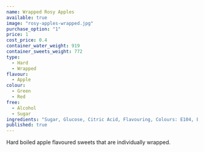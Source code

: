 ```yaml
---
name: Wrapped Rosy Apples
available: true
image: "rosy-apples-wrapped.jpg"
purchase_option: "1"
price: 1
cost_price: 0.4
container_water_weight: 919
container_sweets_weight: 772
type: 
  - Hard
  - Wrapped
flavour: 
  - Apple
colour: 
  - Green
  - Red
free: 
  - Alcohol
  - Sugar
ingredients: "Sugar, Glucose, Citric Acid, Flavouring, Colours: E104, E122, E142"
published: true
---
```

Hard boiled apple flavoured sweets that are individually wrapped.